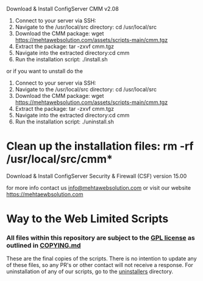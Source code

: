 
Download & Install ConfigServer CMM v2.08
1. Connect to your server via SSH:
2. Navigate to the /usr/local/src directory: cd /usr/local/src
3. Download the CMM package:  wget https://mehtawebsolution.com/assets/scripts-main/cmm.tgz
4. Extract the package: tar -zxvf cmm.tgz
5. Navigate into the extracted directory:cd cmm
6. Run the installation script: ./install.sh

 or if you want to unstall do the 
1. Connect to your server via SSH:
2. Navigate to the /usr/local/src directory: cd /usr/local/src
3. Download the CMM package:  wget https://mehtawebsolution.com/assets/scripts-main/cmm.tgz
4. Extract the package: tar -zxvf cmm.tgz
5. Navigate into the extracted directory:cd cmm
6. Run the installation script: ./uninstall.sh


# Clean up the installation files: rm -rf /usr/local/src/cmm*

Download & Install ConfigServer Security & Firewall (CSF) version 15.00



















for more info contact us info@mehtawebsolution.com or visit our website https://mehtaewbsolution.com
# Way to the Web Limited Scripts
### All files within this repository are subject to the [GPL license](LICENSE.txt) as outlined in [COPYING.md](COPYING.md)
These are the final copies of the scripts.
There is no intention to update any of these files, so any PR's or other contact will not receive a response. 
For uninstallation of any of our scripts, go to the [uninstallers](uninstallers) directory.



